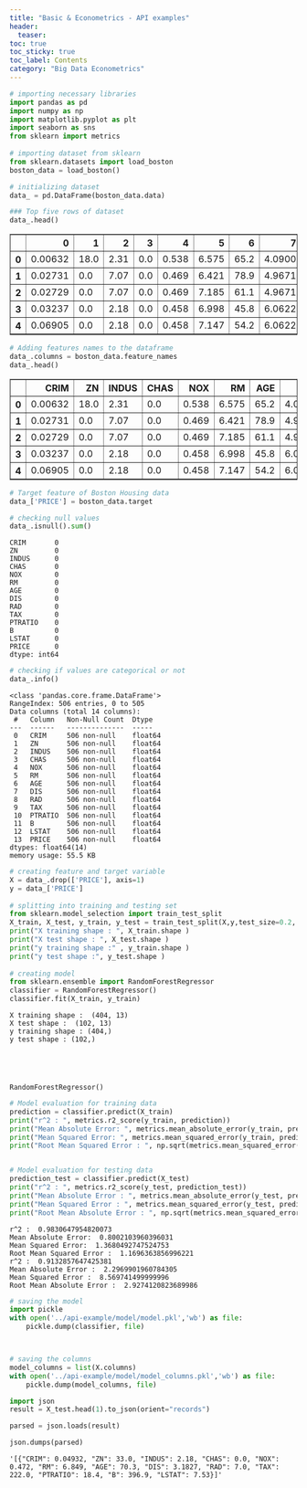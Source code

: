 ```yaml
---
title: "Basic & Econometrics - API examples"
header:
  teaser: 
toc: true
toc_sticky: true
toc_label: Contents
category: "Big Data Econometrics" 
---
```


```python
# importing necessary libraries
import pandas as pd
import numpy as np
import matplotlib.pyplot as plt
import seaborn as sns
from sklearn import metrics
 
# importing dataset from sklearn
from sklearn.datasets import load_boston
boston_data = load_boston()

# initializing dataset
data_ = pd.DataFrame(boston_data.data)

### Top five rows of dataset
data_.head()
```




<div>
<style scoped>
    .dataframe tbody tr th:only-of-type {
        vertical-align: middle;
    }

    .dataframe tbody tr th {
        vertical-align: top;
    }

    .dataframe thead th {
        text-align: right;
    }
</style>
<table border="1" class="dataframe">
  <thead>
    <tr style="text-align: right;">
      <th></th>
      <th>0</th>
      <th>1</th>
      <th>2</th>
      <th>3</th>
      <th>4</th>
      <th>5</th>
      <th>6</th>
      <th>7</th>
      <th>8</th>
      <th>9</th>
      <th>10</th>
      <th>11</th>
      <th>12</th>
    </tr>
  </thead>
  <tbody>
    <tr>
      <th>0</th>
      <td>0.00632</td>
      <td>18.0</td>
      <td>2.31</td>
      <td>0.0</td>
      <td>0.538</td>
      <td>6.575</td>
      <td>65.2</td>
      <td>4.0900</td>
      <td>1.0</td>
      <td>296.0</td>
      <td>15.3</td>
      <td>396.90</td>
      <td>4.98</td>
    </tr>
    <tr>
      <th>1</th>
      <td>0.02731</td>
      <td>0.0</td>
      <td>7.07</td>
      <td>0.0</td>
      <td>0.469</td>
      <td>6.421</td>
      <td>78.9</td>
      <td>4.9671</td>
      <td>2.0</td>
      <td>242.0</td>
      <td>17.8</td>
      <td>396.90</td>
      <td>9.14</td>
    </tr>
    <tr>
      <th>2</th>
      <td>0.02729</td>
      <td>0.0</td>
      <td>7.07</td>
      <td>0.0</td>
      <td>0.469</td>
      <td>7.185</td>
      <td>61.1</td>
      <td>4.9671</td>
      <td>2.0</td>
      <td>242.0</td>
      <td>17.8</td>
      <td>392.83</td>
      <td>4.03</td>
    </tr>
    <tr>
      <th>3</th>
      <td>0.03237</td>
      <td>0.0</td>
      <td>2.18</td>
      <td>0.0</td>
      <td>0.458</td>
      <td>6.998</td>
      <td>45.8</td>
      <td>6.0622</td>
      <td>3.0</td>
      <td>222.0</td>
      <td>18.7</td>
      <td>394.63</td>
      <td>2.94</td>
    </tr>
    <tr>
      <th>4</th>
      <td>0.06905</td>
      <td>0.0</td>
      <td>2.18</td>
      <td>0.0</td>
      <td>0.458</td>
      <td>7.147</td>
      <td>54.2</td>
      <td>6.0622</td>
      <td>3.0</td>
      <td>222.0</td>
      <td>18.7</td>
      <td>396.90</td>
      <td>5.33</td>
    </tr>
  </tbody>
</table>
</div>




```python
# Adding features names to the dataframe
data_.columns = boston_data.feature_names
data_.head()
```




<div>
<style scoped>
    .dataframe tbody tr th:only-of-type {
        vertical-align: middle;
    }

    .dataframe tbody tr th {
        vertical-align: top;
    }

    .dataframe thead th {
        text-align: right;
    }
</style>
<table border="1" class="dataframe">
  <thead>
    <tr style="text-align: right;">
      <th></th>
      <th>CRIM</th>
      <th>ZN</th>
      <th>INDUS</th>
      <th>CHAS</th>
      <th>NOX</th>
      <th>RM</th>
      <th>AGE</th>
      <th>DIS</th>
      <th>RAD</th>
      <th>TAX</th>
      <th>PTRATIO</th>
      <th>B</th>
      <th>LSTAT</th>
    </tr>
  </thead>
  <tbody>
    <tr>
      <th>0</th>
      <td>0.00632</td>
      <td>18.0</td>
      <td>2.31</td>
      <td>0.0</td>
      <td>0.538</td>
      <td>6.575</td>
      <td>65.2</td>
      <td>4.0900</td>
      <td>1.0</td>
      <td>296.0</td>
      <td>15.3</td>
      <td>396.90</td>
      <td>4.98</td>
    </tr>
    <tr>
      <th>1</th>
      <td>0.02731</td>
      <td>0.0</td>
      <td>7.07</td>
      <td>0.0</td>
      <td>0.469</td>
      <td>6.421</td>
      <td>78.9</td>
      <td>4.9671</td>
      <td>2.0</td>
      <td>242.0</td>
      <td>17.8</td>
      <td>396.90</td>
      <td>9.14</td>
    </tr>
    <tr>
      <th>2</th>
      <td>0.02729</td>
      <td>0.0</td>
      <td>7.07</td>
      <td>0.0</td>
      <td>0.469</td>
      <td>7.185</td>
      <td>61.1</td>
      <td>4.9671</td>
      <td>2.0</td>
      <td>242.0</td>
      <td>17.8</td>
      <td>392.83</td>
      <td>4.03</td>
    </tr>
    <tr>
      <th>3</th>
      <td>0.03237</td>
      <td>0.0</td>
      <td>2.18</td>
      <td>0.0</td>
      <td>0.458</td>
      <td>6.998</td>
      <td>45.8</td>
      <td>6.0622</td>
      <td>3.0</td>
      <td>222.0</td>
      <td>18.7</td>
      <td>394.63</td>
      <td>2.94</td>
    </tr>
    <tr>
      <th>4</th>
      <td>0.06905</td>
      <td>0.0</td>
      <td>2.18</td>
      <td>0.0</td>
      <td>0.458</td>
      <td>7.147</td>
      <td>54.2</td>
      <td>6.0622</td>
      <td>3.0</td>
      <td>222.0</td>
      <td>18.7</td>
      <td>396.90</td>
      <td>5.33</td>
    </tr>
  </tbody>
</table>
</div>




```python
# Target feature of Boston Housing data
data_['PRICE'] = boston_data.target
```


```python
# checking null values
data_.isnull().sum()
```




    CRIM       0
    ZN         0
    INDUS      0
    CHAS       0
    NOX        0
    RM         0
    AGE        0
    DIS        0
    RAD        0
    TAX        0
    PTRATIO    0
    B          0
    LSTAT      0
    PRICE      0
    dtype: int64




```python
# checking if values are categorical or not
data_.info()
```

    <class 'pandas.core.frame.DataFrame'>
    RangeIndex: 506 entries, 0 to 505
    Data columns (total 14 columns):
     #   Column   Non-Null Count  Dtype  
    ---  ------   --------------  -----  
     0   CRIM     506 non-null    float64
     1   ZN       506 non-null    float64
     2   INDUS    506 non-null    float64
     3   CHAS     506 non-null    float64
     4   NOX      506 non-null    float64
     5   RM       506 non-null    float64
     6   AGE      506 non-null    float64
     7   DIS      506 non-null    float64
     8   RAD      506 non-null    float64
     9   TAX      506 non-null    float64
     10  PTRATIO  506 non-null    float64
     11  B        506 non-null    float64
     12  LSTAT    506 non-null    float64
     13  PRICE    506 non-null    float64
    dtypes: float64(14)
    memory usage: 55.5 KB
    


```python
# creating feature and target variable 
X = data_.drop(['PRICE'], axis=1)
y = data_['PRICE']
 
# splitting into training and testing set
from sklearn.model_selection import train_test_split
X_train, X_test, y_train, y_test = train_test_split(X,y,test_size=0.2, random_state=1)
print("X training shape : ", X_train.shape )
print("X test shape : ", X_test.shape )
print("y training shape :" , y_train.shape )
print("y test shape :", y_test.shape )
 
# creating model
from sklearn.ensemble import RandomForestRegressor
classifier = RandomForestRegressor()
classifier.fit(X_train, y_train)
```

    X training shape :  (404, 13)
    X test shape :  (102, 13)
    y training shape : (404,)
    y test shape : (102,)
    




    RandomForestRegressor()




```python
# Model evaluation for training data
prediction = classifier.predict(X_train)
print("r^2 : ", metrics.r2_score(y_train, prediction))
print("Mean Absolute Error: ", metrics.mean_absolute_error(y_train, prediction))
print("Mean Squared Error: ", metrics.mean_squared_error(y_train, prediction))
print("Root Mean Squared Error : ", np.sqrt(metrics.mean_squared_error(y_train, prediction)))


# Model evaluation for testing data
prediction_test = classifier.predict(X_test)
print("r^2 : ", metrics.r2_score(y_test, prediction_test))
print("Mean Absolute Error : ", metrics.mean_absolute_error(y_test, prediction_test))
print("Mean Squared Error : ", metrics.mean_squared_error(y_test, prediction_test))
print("Root Mean Absolute Error : ", np.sqrt(metrics.mean_squared_error(y_test, prediction_test)))

```

    r^2 :  0.9830647954820073
    Mean Absolute Error:  0.8002103960396031
    Mean Squared Error:  1.3680492747524753
    Root Mean Squared Error :  1.1696363856996221
    r^2 :  0.9132857647425381
    Mean Absolute Error :  2.2969901960784305
    Mean Squared Error :  8.569741499999996
    Root Mean Absolute Error :  2.9274120823689986
    


```python
# saving the model
import pickle
with open('../api-example/model/model.pkl','wb') as file:
    pickle.dump(classifier, file)



# saving the columns
model_columns = list(X.columns)
with open('../api-example/model/model_columns.pkl','wb') as file:
    pickle.dump(model_columns, file)
```


```python
import json
result = X_test.head(1).to_json(orient="records")

parsed = json.loads(result)

json.dumps(parsed)  

```




    '[{"CRIM": 0.04932, "ZN": 33.0, "INDUS": 2.18, "CHAS": 0.0, "NOX": 0.472, "RM": 6.849, "AGE": 70.3, "DIS": 3.1827, "RAD": 7.0, "TAX": 222.0, "PTRATIO": 18.4, "B": 396.9, "LSTAT": 7.53}]'


